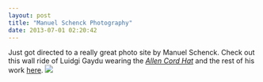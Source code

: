 ```yaml
---
layout: post
title: "Manuel Schenck Photography"
date: 2013-07-01 02:20:42
---
```


<p>Just got directed to a really great photo site by Manuel Schenck. Check out this wall ride of Luidgi Gaydu wearing the <a href="http://store.castequality.com/product/allen-cord-hat"><em>Allen Cord Hat</em></a> and the rest of his work <a href="http://manuelschenck.com/actions/">here</a>. <img src="http://media.tumblr.com/a256fa7242fdd4bdcc23c17c7fda444f/tumblr_inline_mp8jtqeX1R1qz4rgp.jpg"/></p>

